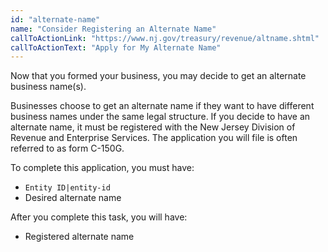 ```yaml
---
id: "alternate-name"
name: "Consider Registering an Alternate Name"
callToActionLink: "https://www.nj.gov/treasury/revenue/altname.shtml"
callToActionText: "Apply for My Alternate Name"
---
```

Now that you formed your business, you may decide to get an alternate business name(s). 

Businesses choose to get an alternate name if they want to have different business names under the same legal structure. If you decide to have an alternate name, it must be registered with the New Jersey Division of Revenue and Enterprise Services. The application you will file is often referred to as form C-150G.

To complete this application, you must have:
- `Entity ID|entity-id`
- Desired alternate name

After you complete this task, you will have:
- Registered alternate name
